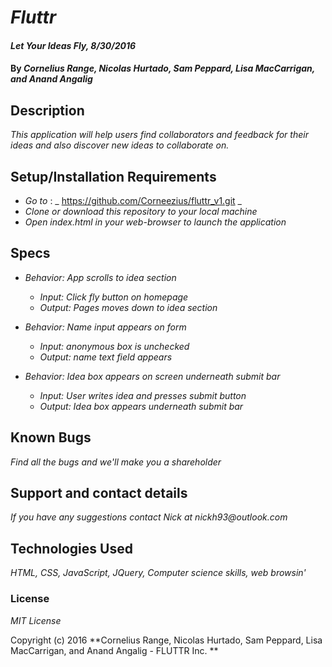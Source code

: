 # _Fluttr_

#### _Let Your Ideas Fly, 8/30/2016_

#### By _**Cornelius Range, Nicolas Hurtado, Sam Peppard, Lisa MacCarrigan, and Anand Angalig**_

## Description

_This application will help users find collaborators and feedback for their ideas and also  discover new ideas to collaborate on._


## Setup/Installation Requirements

* _Go to_ : _ https://github.com/Corneezius/fluttr_v1.git _
* _Clone or download this repository to your local machine_
* _Open index.html in your web-browser to launch the application_

## Specs

* _Behavior: App scrolls to idea section_
  * _Input: Click fly button on homepage_
  * _Output: Pages moves down to idea section_

* _Behavior: Name input appears on form_
  * _Input: anonymous box is unchecked_
  * _Output: name text field appears_

* _Behavior: Idea box appears on screen underneath submit bar_
  * _Input: User writes idea and presses submit button_
  * _Output: Idea box appears underneath submit bar_


## Known Bugs

_Find all the bugs and we'll make you a shareholder_

## Support and contact details

_If you have any suggestions contact Nick at nickh93@outlook.com_

## Technologies Used

_HTML, CSS, JavaScript, JQuery, Computer science skills, web browsin'_

### License

*MIT License*

Copyright (c) 2016 **Cornelius Range, Nicolas Hurtado, Sam Peppard, Lisa MacCarrigan, and Anand Angalig - FLUTTR Inc. **
